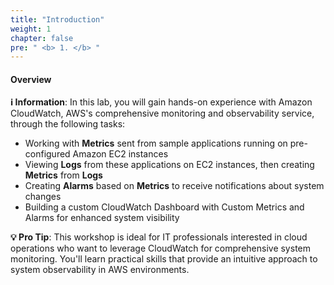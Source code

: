 ```yaml
---
title: "Introduction"
weight: 1
chapter: false
pre: " <b> 1. </b> "
---
```


#### Overview

**ℹ️ Information**: In this lab, you will gain hands-on experience with Amazon CloudWatch, AWS's comprehensive monitoring and observability service, through the following tasks:

- Working with **Metrics** sent from sample applications running on pre-configured Amazon EC2 instances
- Viewing **Logs** from these applications on EC2 instances, then creating **Metrics** from **Logs**
- Creating **Alarms** based on **Metrics** to receive notifications about system changes
- Building a custom CloudWatch Dashboard with Custom Metrics and Alarms for enhanced system visibility

**💡 Pro Tip**: This workshop is ideal for IT professionals interested in cloud operations who want to leverage CloudWatch for comprehensive system monitoring. You'll learn practical skills that provide an intuitive approach to system observability in AWS environments.
